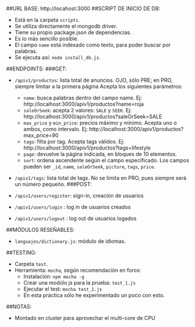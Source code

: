 ##URL BASE:
http://locahost:3000
##SCRIPT DE INICIO DE DB:
- Está en la carpeta `scripts`.
- Se utiliza directamente el mongodb driver.
- Tiene su propio package.json de dependencias.
- Es lo más sencillo posible.
- El campo `name` está indexado como texto, para poder buscar por palabras. 
- Se ejecuta así: `node install_db.js`.

##ENDPOINTS:
###GET:
- `/apiv1/productos`: lista total de anuncios. OJO, sólo PRE; en PRO, siempre limitar a la primera página
Acepta los siguientes parámetros:
    - `name`: busca palabras dentro del campo name. Ej: http://localhost:3000/apiv1/productos?name=roja
    - `saleOrSeek`: acepta 2 valores: `SALE` y `SEEK`. Ej: http://localhost:3000/apiv1/productos?saleOrSeek=SALE
    - `max_price` y `min_price`: precios máximo y mínimo. Acepta uno o ambos, como intervalo. Ej: http://localhost:3000/apiv1/productos?max_price=90
    - `tags`: filta por tag. Acepta tags válidos. Ej: http://localhost:3000/apiv1/productos?tags=lifestyle
    - `page`: devuelve la página indicada, en bloques de 10 elementos.
    - `sort`: ordena ascendente según el campo específicado. Los campos pueden ser `_id`, `name`, `saleOrSeek`, `picture`, `tags`, `price`.
    
- `/apiv1/tags`: lista total de tags. No se limita en PRO, pues siempre será un número pequeño.
###POST:
- `/apiv1/users/register`: sign-in, creación de usuarios
- `/apiv1/users/login` : log in de usuarios creados
- `/apiv1/users/logout` : log out de usuarios logados

##MÓDULOS RESEÑABLES:
- `languajes/dictionary.js`: módulo de idiomas.

##TESTING:
- Carpeta `test`.
- Herramienta: `mocha`, según recomendación en foros:
    - Instalación: `npm mocha -g`
    - Crear una modúlo js para la prueba: `test_1.js`
    - Ejecutar el test: `mocha test_1.js`
    - En esta práctica sólo he experimentado un poco con esto.

##NOTAS:
- Montado en cluster para aprovechar el multi-core de CPU


